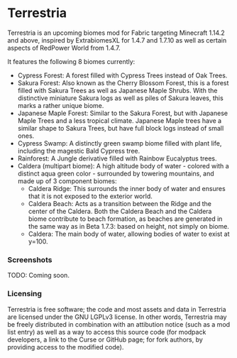 # Terrestria

Terrestria is an upcoming biomes mod for Fabric targeting Minecraft 1.14.2 and above, inspired by ExtrabiomesXL for
1.4.7 and 1.7.10 as well as certain aspects of RedPower World from 1.4.7.

It features the following 8 biomes currently:

 * Cypress Forest: A forest filled with Cypress Trees instead of Oak Trees.
 * Sakura Forest: Also known as the Cherry Blossom Forest, this is a forest filled with Sakura Trees as well as Japanese Maple Shrubs.
   With the distinctive miniature Sakura logs as well as piles of Sakura leaves, this marks a rather unique biome.
 * Japanese Maple Forest: Similar to the Sakura Forest, but with Japanese Maple Trees and a less tropical climate.
   Japanese Maple trees have a similar shape to Sakura Trees, but have full block logs instead of small ones.
 * Cypress Swamp: A distinctly green swamp biome filled with plant life, including the magestic Bald Cypress tree.
 * Rainforest: A Jungle derivative filled with Rainbow Eucalyptus trees.
 * Caldera (multipart biome): A high altitude body of water - colored with a distinct aqua green color - surrounded by 
   towering mountains, and made up of 3 component biomes:
   * Caldera Ridge: This surrounds the inner body of water and ensures that it is not exposed to the exterior world.
   * Caldera Beach: Acts as a transition between the Ridge and the center of the Caldera. Both the Caldera Beach
     and the Caldera biome contribute to beach formation, as beaches are generated in the same way as in Beta
     1.7.3: based on height, not simply on biome.
   * Caldera: The main body of water, allowing bodies of water to exist at y=100.
   
### Screenshots

TODO: Coming soon.

### Licensing

Terrestria is free software; the code and most assets and data in Terrestria are licensed under the GNU LGPLv3 license. In other words, Terrestria may be
freely distributed in combination with an attibution notice (such as a mod list entry) as well as a way to access
this source code (for modpack developers, a link to the Curse or GitHub page; for fork authors, by providing access
to the modified code).
